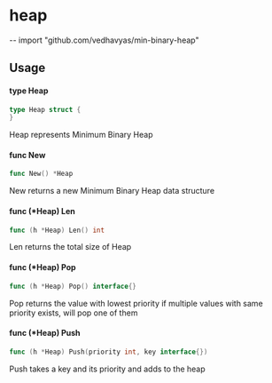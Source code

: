 # heap
--
    import "github.com/vedhavyas/min-binary-heap"


## Usage

#### type Heap

```go
type Heap struct {
}
```

Heap represents Minimum Binary Heap

#### func  New

```go
func New() *Heap
```
New returns a new Minimum Binary Heap data structure

#### func (*Heap) Len

```go
func (h *Heap) Len() int
```
Len returns the total size of Heap

#### func (*Heap) Pop

```go
func (h *Heap) Pop() interface{}
```
Pop returns the value with lowest priority if multiple values with same priority
exists, will pop one of them

#### func (*Heap) Push

```go
func (h *Heap) Push(priority int, key interface{})
```
Push takes a key and its priority and adds to the heap
